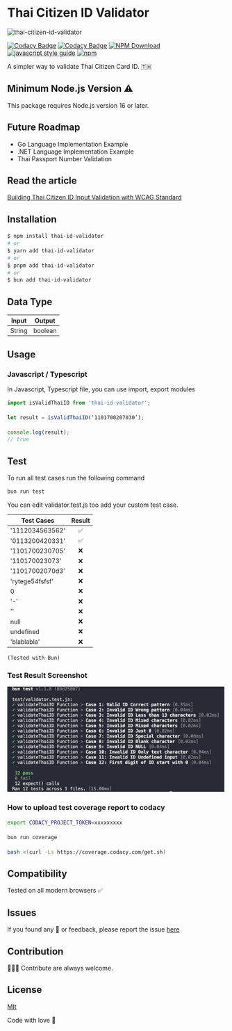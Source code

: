 # Thai Citizen ID Validator

![thai-citizen-id-validator](https://socialify.git.ci/jukbot/thai-citizen-id-validator/image?description=1&language=1&name=1&owner=1&pattern=Solid&stargazers=1&theme=Light)

[![Codacy Badge](https://app.codacy.com/project/badge/Grade/d49ee28fb17b476baeb9387e6888b751)](https://app.codacy.com/gh/jukbot/thai-citizen-id-validator/dashboard?utm_source=gh&utm_medium=referral&utm_content=&utm_campaign=Badge_grade)
[![Codacy Badge](https://app.codacy.com/project/badge/Coverage/d49ee28fb17b476baeb9387e6888b751)](https://app.codacy.com/gh/jukbot/thai-citizen-id-validator/dashboard?utm_source=gh&utm_medium=referral&utm_content=&utm_campaign=Badge_coverage)
[![NPM Download](https://img.shields.io/npm/dt/thai-id-validator.svg)](https://www.npmjs.com/package/thai-id-validator)
[![javascript style guide](https://img.shields.io/badge/code_style-standard-brightgreen.svg)](https://standardjs.com)
[![npm](https://img.shields.io/npm/v/thai-id-validator.svg)](https://www.npmjs.com/package/thai-id-validator)

A simpler way to validate Thai Citizen Card ID. 🇹🇭

## Minimum Node.js Version ⚠️

This package requires Node.js version 16 or later.

## Future Roadmap

- Go Language Implementation Example
- .NET Language Implementation Example
- Thai Passport Number Validation

## Read the article

[Building Thai Citizen ID Input Validation with WCAG Standard](https://medium.com/@juk/%E0%B8%A5%E0%B8%AD%E0%B8%87%E0%B8%AA%E0%B8%A3%E0%B9%89%E0%B8%B2%E0%B8%87%E0%B8%9F%E0%B8%AD%E0%B8%A3%E0%B9%8C%E0%B8%A1%E0%B8%95%E0%B8%A3%E0%B8%A7%E0%B8%88%E0%B8%AA%E0%B8%AD%E0%B8%9A%E0%B9%80%E0%B8%A5%E0%B8%82%E0%B8%9A%E0%B8%B1%E0%B8%95%E0%B8%A3-%E0%B8%9B%E0%B8%8A%E0%B8%8A-%E0%B8%9E%E0%B8%A3%E0%B9%89%E0%B8%AD%E0%B8%A1%E0%B8%A1%E0%B8%B2%E0%B8%95%E0%B8%A3%E0%B8%90%E0%B8%B2%E0%B8%99-wcag-13b2c8c9d015)

## Installation

```bash
$ npm install thai-id-validator
# or
$ yarn add thai-id-validator
# or
$ pnpm add thai-id-validator
# or
$ bun add thai-id-validator
```

## Data Type

| Input  | Output  |
| ------ | :-----: |
| String | boolean |

## Usage

### Javascript / Typescript

In Javascript, Typescript file, you can use import, export modules

```javascript
import isValidThaiID from 'thai-id-validator';

let result = isValidThaiID(‘1101700207030’);

console.log(result);
// true
```

## Test

To run all test cases run the following command

```bash
bun run test
```

You can edit validator.test.js too add your custom test case.

| Test Cases      | Result |
| --------------- | :----: |
| '1112034563562' |   ✅   |
| '0113200420331' |   ✅   |
| '1101700230705' |   ❌   |
| '110170023073'  |   ❌   |
| '11017002070d3' |   ❌   |
| 'rytege54fsfsf' |   ❌   |
| 0               |   ❌   |
| '-'             |   ❌   |
| ''              |   ❌   |
| null            |   ❌   |
| undefined       |   ❌   |
| 'blablabla'     |   ❌   |

`(Tested with Bun)`

### Test Result Screenshot

 <img src="test-result.png" width="500"/>

### How to upload test coverage report to codacy

```zsh
export CODACY_PROJECT_TOKEN=xxxxxxxxx

bun run coverage

bash <(curl -Ls https://coverage.codacy.com/get.sh)
```

## Compatibility

Tested on all modern browsers ✅

## Issues

If you found any 🐞 or feedback, please report the issue [here](https://github.com/jukbot/thai-citizen-id-validator/issues)

## Contribution

👩🏻‍💻 Contribute are always welcome.

## License

[MIt](https://opensource.org/license/mit)

Code with love 🦉
